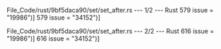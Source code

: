 File_Code/rust/9bf5daca90/set/set_after.rs --- 1/2 --- Rust
579                issue = "19986")]                                                                                                                         579                issue = "34152")]

File_Code/rust/9bf5daca90/set/set_after.rs --- 2/2 --- Rust
616                issue = "19986")]                                                                                                                         616                issue = "34152")]

